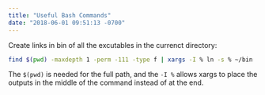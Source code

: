 ```yaml
---
title: "Useful Bash Commands"
date: "2018-06-01 09:51:13 -0700"
---
```



Create links in bin of all the excutables in the currenct directory:

```bash
find $(pwd) -maxdepth 1 -perm -111 -type f | xargs -I % ln -s % ~/bin
```

The `$(pwd)` is needed for the full path, and the `-I %`  allows xargs to place the outputs in the middle of the command instead of at the end.
